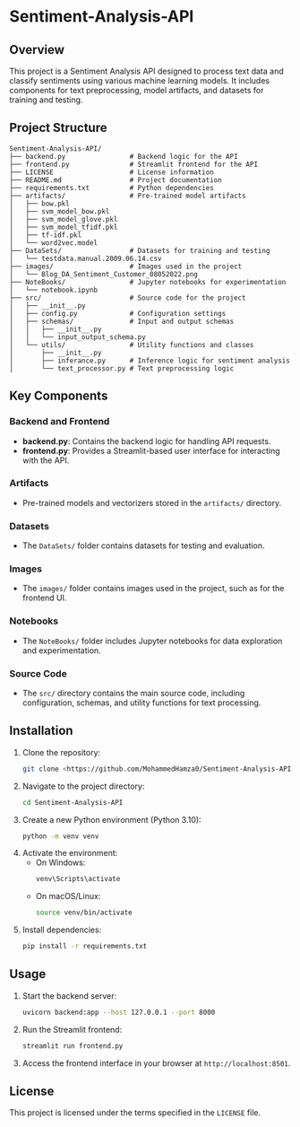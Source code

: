 # Sentiment-Analysis-API

## Overview
This project is a Sentiment Analysis API designed to process text data and classify sentiments using various machine learning models. It includes components for text preprocessing, model artifacts, and datasets for training and testing.

## Project Structure

```
Sentiment-Analysis-API/
├── backend.py                # Backend logic for the API
├── frontend.py               # Streamlit frontend for the API
├── LICENSE                   # License information
├── README.md                 # Project documentation
├── requirements.txt          # Python dependencies
├── artifacts/                # Pre-trained model artifacts
│   ├── bow.pkl
│   ├── svm_model_bow.pkl
│   ├── svm_model_glove.pkl
│   ├── svm_model_tfidf.pkl
│   ├── tf-idf.pkl
│   └── word2vec.model
├── DataSets/                 # Datasets for training and testing
│   └── testdata.manual.2009.06.14.csv
├── images/                   # Images used in the project
│   └── Blog_DA_Sentiment_Customer_08052022.png
├── NoteBooks/                # Jupyter notebooks for experimentation
│   └── notebook.ipynb
├── src/                      # Source code for the project
│   ├── __init__.py
│   ├── config.py             # Configuration settings
│   ├── schemas/              # Input and output schemas
│   │   ├── __init__.py
│   │   └── input_output_schema.py
│   └── utils/                # Utility functions and classes
│       ├── __init__.py
│       ├── inferance.py      # Inference logic for sentiment analysis
│       └── text_processor.py # Text preprocessing logic
```

## Key Components

### Backend and Frontend
- **backend.py**: Contains the backend logic for handling API requests.
- **frontend.py**: Provides a Streamlit-based user interface for interacting with the API.

### Artifacts
- Pre-trained models and vectorizers stored in the `artifacts/` directory.

### Datasets
- The `DataSets/` folder contains datasets for testing and evaluation.

### Images
- The `images/` folder contains images used in the project, such as for the frontend UI.

### Notebooks
- The `NoteBooks/` folder includes Jupyter notebooks for data exploration and experimentation.

### Source Code
- The `src/` directory contains the main source code, including configuration, schemas, and utility functions for text processing.

## Installation
1. Clone the repository:
   ```bash
   git clone <https://github.com/MohammedHamza0/Sentiment-Analysis-API.git>
   ```
2. Navigate to the project directory:
   ```bash
   cd Sentiment-Analysis-API
   ```
3. Create a new Python environment (Python 3.10):
   ```bash
   python -m venv venv
   ```
4. Activate the environment:
   - On Windows:
     ```bash
     venv\Scripts\activate
     ```
   - On macOS/Linux:
     ```bash
     source venv/bin/activate
     ```
5. Install dependencies:
   ```bash
   pip install -r requirements.txt
   ```

## Usage
1. Start the backend server:
   ```bash
   uvicorn backend:app --host 127.0.0.1 --port 8000
   ```
2. Run the Streamlit frontend:
   ```bash
   streamlit run frontend.py
   ```
3. Access the frontend interface in your browser at `http://localhost:8501`.

## License
This project is licensed under the terms specified in the `LICENSE` file.
